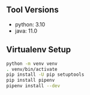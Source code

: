## Tool Versions
- python: 3.10
- java: 11.0

## Virtualenv Setup
```sh
python -m venv venv
. venv/bin/activate
pip install -U pip setuptools
pip install pipenv
pipenv install --dev
```
